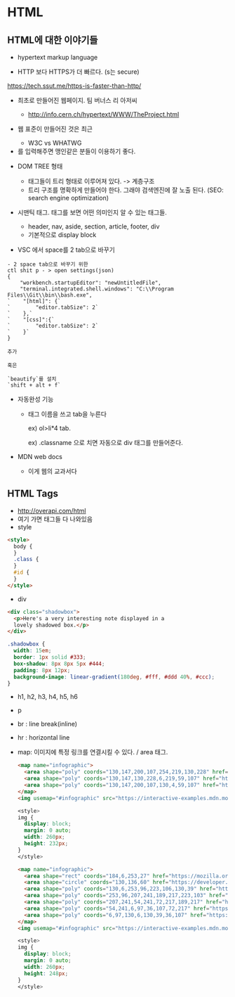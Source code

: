 # HTML

## HTML에 대한 이야기들

- hypertext markup language

- HTTP 보다 HTTPS가 더 빠르다. (s는 secure)

https://tech.ssut.me/https-is-faster-than-http/

- 최초로 만들어진 웹페이지.  팀 버너스 리 아저씨
  - http://info.cern.ch/hypertext/WWW/TheProject.html

- 웹 표준이 만들어진 것은 최근
  - W3C vs WHATWG



- <html lang='ko'> 를 입력해주면 맹인같은 분들이 이용하기 좋다. 
- DOM TREE 형태
  - 태그들이 트리 형태로 이루어져 있다. -> 계층구조
  - 트리 구조를 명확하게 만들어야 한다. 그래야 검색엔진에 잘 노출 된다. (SEO: search engine optimization)



- 시맨틱 태그. 태그를 보면 어떤 의미인지 알 수 있는 태그들.
  - header, nav, aside, section, article, footer, div
  - 기본적으로 display block



- VSC 에서 space를 2 tab으로 바꾸기

```
- 2 space tab으로 바꾸기 위한
ctl shit p - > open settings(json)
{
​    "workbench.startupEditor": "newUntitledFile",
​    "terminal.integrated.shell.windows": "C:\\Program Files\\Git\\bin\\bash.exe",
`    "[html]": {`
`        "editor.tabSize": 2`
`    },`
`    "[css]":{`
`        "editor.tabSize": 2`
`    }`
}

추가

혹은 

`beautify`를 설치
`shift + alt + f`
```



- 자동완성 기능

  - 태그 이름을 쓰고 tab을 누른다

    ex) ol>li*4 tab.

    ex) .classname 으로 치면 자동으로 div 태그를 만들어준다.



- MDN web docs
  - 이게 웹의 교과서다



## HTML Tags

-  http://overapi.com/html
  - 여기 가면 태그들 다 나와있음
-  style

```html
<style>
  body {
  }
  .class {
  }
  #id {
  }
</style>
```

- div

```html
<div class="shadowbox">
  <p>Here's a very interesting note displayed in a
  lovely shadowed box.</p>
</div>
```

```CSS
.shadowbox {
  width: 15em;
  border: 1px solid #333;
  box-shadow: 8px 8px 5px #444;
  padding: 8px 12px;
  background-image: linear-gradient(180deg, #fff, #ddd 40%, #ccc);
}
```

- h1, h2, h3, h4, h5, h6

- p

- br : line break(inline)

- hr : horizontal line

- map: 이미지에 특정 링크를 연결시킬 수 있다. / area 태그. 

  ```html
  <map name="infographic">
    <area shape="poly" coords="130,147,200,107,254,219,130,228" href="https://developer.mozilla.org/docs/Web/HTML" target="_blank" alt="HTML" />
    <area shape="poly" coords="130,147,130,228,6,219,59,107" href="https://developer.mozilla.org/docs/Web/CSS" target="_blank" alt="CSS" />
    <area shape="poly" coords="130,147,200,107,130,4,59,107" href="https://developer.mozilla.org/docs/Web/JavaScript" target="_blank" alt="JavaScript" />
  </map>
  <img usemap="#infographic" src="https://interactive-examples.mdn.mozilla.net/media/examples/mdn-info2.png" alt="MDN infographic" />
  ```

  ```css
  <style>
  img {
    display: block;
    margin: 0 auto;
    width: 260px;
    height: 232px;
  }
  </style>
  ```

  ```html
  <map name="infographic">
    <area shape="rect" coords="184,6,253,27" href="https://mozilla.org" target="_blank" alt="Mozilla" />
    <area shape="circle" coords="130,136,60" href="https://developer.mozilla.org/" target="_blank" alt="MDN" />
    <area shape="poly" coords="130,6,253,96,223,106,130,39" href="https://developer.mozilla.org/docs/Web/Guide/Graphics" target="_blank" alt="Graphics" />
    <area shape="poly" coords="253,96,207,241,189,217,223,103" href="https://developer.mozilla.org/docs/Web/HTML" target="_blank" alt="HTML" />
    <area shape="poly" coords="207,241,54,241,72,217,189,217" href="https://developer.mozilla.org/docs/Web/JavaScript" target="_blank" alt="JavaScript" />
    <area shape="poly" coords="54,241,6,97,36,107,72,217" href="https://developer.mozilla.org/docs/Web/API" target="_blank" alt="Web APIs" />
    <area shape="poly" coords="6,97,130,6,130,39,36,107" href="https://developer.mozilla.org/docs/Web/CSS" target="_blank" alt="CSS" />
  </map>
  <img usemap="#infographic" src="https://interactive-examples.mdn.mozilla.net/media/examples/mdn-info.png" alt="MDN infographic" />
  ```

  ```css
  <style>
  img {
    display: block;
    margin: 0 auto;
    width: 260px;
    height: 248px;
  }
  </style>
  ```

  

